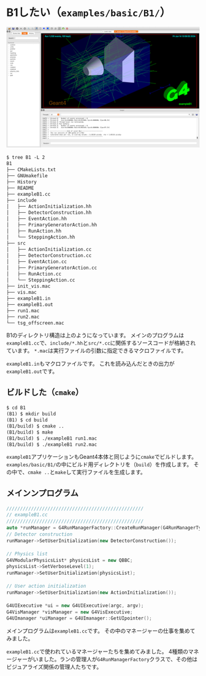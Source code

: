 # B1したい（``examples/basic/B1/``）

![](./fig/exampleB1.png)

```console
$ tree B1 -L 2
B1
├── CMakeLists.txt
├── GNUmakefile
├── History
├── README
├── exampleB1.cc
├── include
│   ├── ActionInitialization.hh
│   ├── DetectorConstruction.hh
│   ├── EventAction.hh
│   ├── PrimaryGeneratorAction.hh
│   ├── RunAction.hh
│   └── SteppingAction.hh
├── src
│   ├── ActionInitialization.cc
│   ├── DetectorConstruction.cc
│   ├── EventAction.cc
│   ├── PrimaryGeneratorAction.cc
│   ├── RunAction.cc
│   └── SteppingAction.cc
├── init_vis.mac
├── vis.mac
├── exampleB1.in
├── exampleB1.out
├── run1.mac
├── run2.mac
└── tsg_offscreen.mac
```

B1のディレクトリ構造は上のようになっています。
メインのプログラムは``exampleB1.cc``で、``include/*.hh``と``src/*.cc``に関係するソースコードが格納されています。
``*.mac``は実行ファイルの引数に指定できるマクロファイルです。

``exampleB1.in``もマクロファイルです。
これを読み込んだときの出力が``exampleB1.out``です。

## ビルドした（``cmake``）

```console
$ cd B1
(B1) $ mkdir build
(B1) $ cd build
(B1/build) $ cmake ..
(B1/build) $ make
(B1/build) $ ./exampleB1 run1.mac
(B1/build) $ ./exampleB1 run2.mac
```

``exampleB1``アプリケーションもGeant4本体と同じように``cmake``でビルドします。
``examples/basic/B1/``の中にビルド用ディレクトリを（``build``）を作成します。
その中で、``cmake ..``と``make``して実行ファイルを生成します。

## メインンプログラム

```cpp
//////////////////////////////////////////////////
// exampleB1.cc
//////////////////////////////////////////////////
auto *runManager = G4RunManagerFactory::CreateRunManager(G4RunManagerType::Default)
// Detector construction
runManager->SetUserInitialization(new DetectorConstruction());

// Physics list
G4VModularPhysicsList* physicsList = new QBBC;
physicsList->SetVerboseLevel(1);
runManager->SetUserInitialization(physicsList);

// User action initialization
runManager->SetUserInitialization(new ActionInitialization());

G4UIExecutive *ui = new G4UIExecutive(argc, argv);
G4VisManager *visManager = new G4VisExecutive;
G4UImanager *uiManager = G4UImanager::GetUIpointer();
```

メインプログラムは``exampleB1.cc``です。
その中のマネージャーの仕事を集めてみました。

``exampleB1.cc``で使われているマネージャーたちを集めてみました。
4種類のマネージャーがいました。ランの管理人が``G4RunManagerFactory``クラスで、その他はビジュアライズ関係の管理人たちです。

